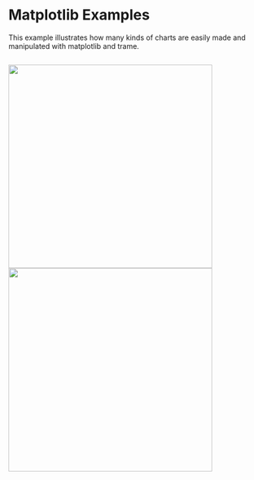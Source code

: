 # Matplotlib Examples

This example illustrates how many kinds of charts are easily made and manipulated with matplotlib and trame.

<p style="float: left;">
  <img src="../../../docs/content/examples/MatplotlibScatterPlot.jpg" width="400">
  <img src="../../../docs/content/examples/MatplotlibSubPolts.jpg" width="400">
</p>
